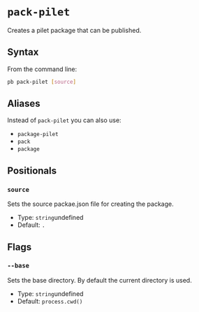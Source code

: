 # `pack-pilet`

<!--start:auto-generated-->

Creates a pilet package that can be published.

## Syntax

From the command line:

```sh
pb pack-pilet [source]
```

## Aliases

Instead of `pack-pilet` you can also use:

- `package-pilet`
- `pack`
- `package`

## Positionals

### `source`

Sets the source packae.json file for creating the package.

- Type: `string`undefined
- Default: `.`

## Flags

### `--base`

Sets the base directory. By default the current directory is used.

- Type: `string`undefined
- Default: `process.cwd()`

<!--end:auto-generated-->
